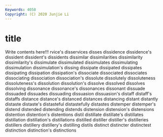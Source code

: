 ```yaml
---
Keywords: 4058
Copyright: (C) 2020 Junjie Li
---
```


# title

Write contents here!!!
rvice's 
disservices 
disses 
dissidence
dissidence's 
dissident 
dissident's 
dissidents 
dissimilar 
dissimilarities 
dissimilarity 
dissimilarity's 
dissimulate 
dissimulated
dissimulates 
dissimulating 
dissimulation 
dissimulation's 
dissing 
dissipate 
dissipated 
dissipates 
dissipating 
dissipation
dissipation's 
dissociate 
dissociated 
dissociates 
dissociating 
dissociation 
dissociation's 
dissolute 
dissolutely 
dissoluteness
dissoluteness's 
dissolution 
dissolution's 
dissolve 
dissolved 
dissolves 
dissolving 
dissonance 
dissonance's 
dissonances
dissonant 
dissuade 
dissuaded 
dissuades 
dissuading 
dissuasion 
dissuasion's 
distaff 
distaff's 
distaffs
distance 
distance's 
distanced 
distances 
distancing 
distant 
distantly 
distaste 
distaste's 
distasteful
distastefully 
distastes 
distemper 
distemper's 
distend 
distended 
distending 
distends 
distension 
distension's
distensions 
distention 
distention's 
distentions 
distil 
distillate 
distillate's 
distillates 
distillation 
distillation's
distillations 
distilled 
distiller 
distiller's 
distilleries 
distillers 
distillery 
distillery's 
distilling 
distils
distinct 
distincter 
distinctest 
distinction 
distinction's 
distinctions 
